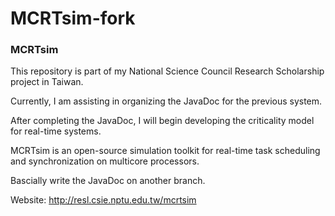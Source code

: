 # MCRTsim-fork
### MCRTsim
This repository is part of my National Science Council Research Scholarship project in Taiwan.

Currently, I am assisting in organizing the JavaDoc for the previous system.

After completing the JavaDoc, I will begin developing the criticality model for real-time systems.

MCRTsim is an open-source simulation toolkit for real-time task scheduling and synchronization on multicore processors.

Bascially write the JavaDoc on another branch.

Website: http://resl.csie.nptu.edu.tw/mcrtsim

